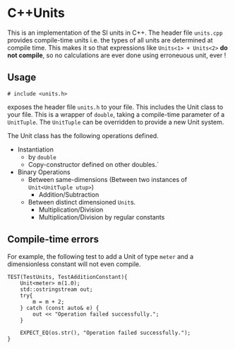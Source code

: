 # C++Units 

This is an implementation of the SI units in C++. The header file ```units.cpp``` provides compile-time units i.e. the types of all units are determined at compile time. This makes it so that expressions like ``` Units<1> + Units<2> ``` __do not compile__, so no calculations are ever done using erroneuous unit, ever !

## Usage 

```
# include <units.h>
```

exposes the header file `units.h` to your file. This includes the Unit class to your file. This is a wrapper of `double`, taking a compile-time parameter of a `UnitTuple`. The `UnitTuple` can be overridden to provide a new Unit system. 


The Unit class has the following operations defined. 

- Instantiation 
    - by `double`
    - Copy-constructor defined on other doubles.`
- Binary Operations
    - Between same-dimensions (Between two instances of `Unit<UnitTuple utup>`)
         - Addition/Subtraction 
    - Between distinct dimensioned `Unit`s. 
         - Multiplication/Division 
         - Multiplication/Division by regular constants    


## Compile-time errors 

For example, the following test to add a Unit of type `meter` and a dimensionless constant will not even compile.

```
TEST(TestUnits, TestAdditionConstant){
    Unit<meter> m(1.0);
    std::ostringstream out; 
    try{ 
        m = m + 2;  
    } catch (const auto& e) {
        out << "Operation failed successfully."; 
    }

    EXPECT_EQ(os.str(), "Operation failed successfully.");
}
```
